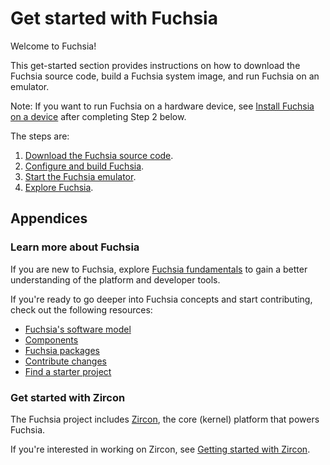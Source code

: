 # Get started with Fuchsia

Welcome to Fuchsia!

This get-started section provides instructions on how to download the
Fuchsia source code, build a Fuchsia system image, and run Fuchsia on
an emulator.

Note: If you want to run Fuchsia on a hardware device, see
[Install Fuchsia on a device][install-fuchsia-on-a-device] after completing
Step 2 below.

The steps are:

1.  [Download the Fuchsia source code][download-fuchsia].
1.  [Configure and build Fuchsia][build-fuchsia].
1.  [Start the Fuchsia emulator][start-the-fuchsia-emulator].
1.  [Explore Fuchsia][explore-fuchsia].

## Appendices

### Learn more about Fuchsia

If you are new to Fuchsia, explore [Fuchsia fundamentals][fuchsia-fundamentals]
to gain a better understanding of the platform and developer tools.

If you're ready to go deeper into Fuchsia concepts and start contributing,
check out the following resources:

*   [Fuchsia's software model][software-model]
*   [Components][components]
*   [Fuchsia packages][fuchsia-packages]
*   [Contribute changes][contribute-changes]
*   [Find a starter project][find-a-starter-project]

### Get started with Zircon

The Fuchsia project includes [Zircon][zircon], the core (kernel) platform
that powers Fuchsia.

If you're interested in working on Zircon, see
[Getting started with Zircon][get-started-with-zircon].

<!-- Reference links -->

[install-fuchsia-on-a-device]: development/hardware/README.md
[download-fuchsia]: get-started/get_fuchsia_source.md
[build-fuchsia]: get-started/build_fuchsia.md
[start-the-fuchsia-emulator]: get-started/set_up_femu.md
[explore-fuchsia]: get-started/explore_fuchsia.md
[software-model]: concepts/software_model.md
[components]: concepts/components/v2/
[fuchsia-packages]: concepts/packages/package.md
[contribute-changes]: development/source_code/contribute_changes.md
[find-a-starter-project]: contribute/open_projects/
[zircon]: concepts/kernel/README.md
[get-started-with-zircon]: development/kernel/getting_started.md
[fuchsia-fundamentals]: get-started/learn/README.md
